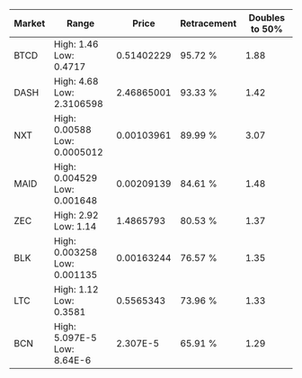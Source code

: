 | Market | Range | Price| Retracement | Doubles to 50% |
| --- | --- | --- | --- | --- |
| BTCD | High: 1.46<br />Low: 0.4717 | 0.51402229 | 95.72 % | 1.88 |
| DASH | High: 4.68<br />Low: 2.3106598 | 2.46865001 | 93.33 % | 1.42 |
| NXT | High: 0.00588<br />Low: 0.0005012 | 0.00103961 | 89.99 % | 3.07 |
| MAID | High: 0.004529<br />Low: 0.001648 | 0.00209139 | 84.61 % | 1.48 |
| ZEC | High: 2.92<br />Low: 1.14 | 1.4865793 | 80.53 % | 1.37 |
| BLK | High: 0.003258<br />Low: 0.001135 | 0.00163244 | 76.57 % | 1.35 |
| LTC | High: 1.12<br />Low: 0.3581 | 0.5565343 | 73.96 % | 1.33 |
| BCN | High: 5.097E-5<br />Low: 8.64E-6 | 2.307E-5 | 65.91 % | 1.29 |
